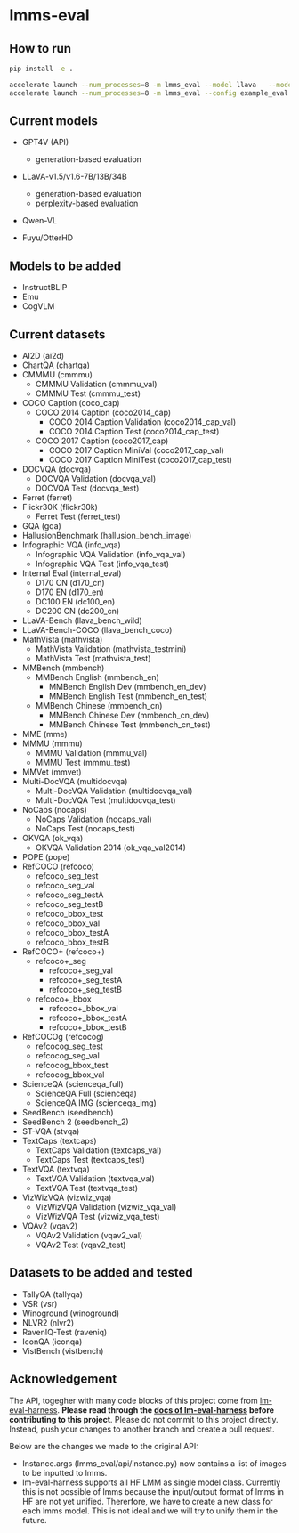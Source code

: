 # lmms-eval

## How to run

```bash
pip install -e .
```

```bash
accelerate launch --num_processes=8 -m lmms_eval --model llava   --model_args pretrained="liuhaotian/llava-v1.5-13b"   --tasks mme  --batch_size 1 --log_samples --log_samples_suffix debug --output_path ./logs/ # Eactly reproduce llava results
accelerate launch --num_processes=8 -m lmms_eval --config example_eval.yaml # Eactly reproduce llava results
```
## Current models

- GPT4V (API)
  - generation-based evaluation

- LLaVA-v1.5/v1.6-7B/13B/34B
  - generation-based evaluation
  - perplexity-based evaluation

- Qwen-VL
- Fuyu/OtterHD

## Models to be added

- InstructBLIP
- Emu
- CogVLM

## Current datasets
- AI2D (ai2d)
- ChartQA (chartqa)
- CMMMU (cmmmu)
  - CMMMU Validation (cmmmu_val)
  - CMMMU Test (cmmmu_test)
- COCO Caption (coco_cap)
  - COCO 2014 Caption (coco2014_cap)
    - COCO 2014 Caption Validation (coco2014_cap_val)
    - COCO 2014 Caption Test (coco2014_cap_test)
  - COCO 2017 Caption (coco2017_cap)
    - COCO 2017 Caption MiniVal (coco2017_cap_val)
    - COCO 2017 Caption MiniTest (coco2017_cap_test)
- DOCVQA (docvqa)
  - DOCVQA Validation (docvqa_val)
  - DOCVQA Test (docvqa_test)
- Ferret (ferret)
- Flickr30K (flickr30k)
  - Ferret Test (ferret_test)
- GQA (gqa)
- HallusionBenchmark (hallusion_bench_image)
- Infographic VQA (info_vqa)
  - Infographic VQA Validation (info_vqa_val)
  - Infographic VQA Test (info_vqa_test)
- Internal Eval (internal_eval)
  - D170 CN (d170_cn)
  - D170 EN (d170_en)
  - DC100 EN (dc100_en)
  - DC200 CN (dc200_cn)
- LLaVA-Bench (llava_bench_wild)
- LLaVA-Bench-COCO (llava_bench_coco)
- MathVista (mathvista)
  - MathVista Validation (mathvista_testmini)
  - MathVista Test (mathvista_test)
- MMBench (mmbench)
  - MMBench English (mmbench_en)
    - MMBench English Dev (mmbench_en_dev)
    - MMBench English Test (mmbench_en_test)
  - MMBench Chinese (mmbench_cn)
    - MMBench Chinese Dev (mmbench_cn_dev)
    - MMBench Chinese Test (mmbench_cn_test)
- MME (mme)
- MMMU (mmmu)
  - MMMU Validation (mmmu_val)
  - MMMU Test (mmmu_test)
- MMVet (mmvet)
- Multi-DocVQA (multidocvqa)
  - Multi-DocVQA Validation (multidocvqa_val)
  - Multi-DocVQA Test (multidocvqa_test)
- NoCaps (nocaps)
  - NoCaps Validation (nocaps_val)
  - NoCaps Test (nocaps_test)
- OKVQA (ok_vqa)
  - OKVQA Validation 2014 (ok_vqa_val2014)
- POPE (pope)
- RefCOCO (refcoco)
    - refcoco_seg_test
    - refcoco_seg_val
    - refcoco_seg_testA
    - refcoco_seg_testB
    - refcoco_bbox_test
    - refcoco_bbox_val
    - refcoco_bbox_testA
    - refcoco_bbox_testB
- RefCOCO+ (refcoco+)
    - refcoco+_seg
        - refcoco+_seg_val
        - refcoco+_seg_testA
        - refcoco+_seg_testB
    - refcoco+_bbox
        - refcoco+_bbox_val
        - refcoco+_bbox_testA
        - refcoco+_bbox_testB
- RefCOCOg (refcocog)
    - refcocog_seg_test
    - refcocog_seg_val
    - refcocog_bbox_test
    - refcocog_bbox_val
- ScienceQA (scienceqa_full)
  - ScienceQA Full (scienceqa)
  - ScienceQA IMG (scienceqa_img)
- SeedBench (seedbench)
- SeedBench 2 (seedbench_2)
- ST-VQA (stvqa)
- TextCaps (textcaps)
  - TextCaps Validation (textcaps_val)
  - TextCaps Test (textcaps_test)
- TextVQA (textvqa)
  - TextVQA Validation (textvqa_val)
  - TextVQA Test (textvqa_test)
- VizWizVQA (vizwiz_vqa)
  - VizWizVQA Validation (vizwiz_vqa_val)
  - VizWizVQA Test (vizwiz_vqa_test)
- VQAv2 (vqav2)
  - VQAv2 Validation (vqav2_val)
  - VQAv2 Test (vqav2_test)

## Datasets to be added and tested
- TallyQA (tallyqa)
- VSR (vsr)
- Winoground (winoground)
- NLVR2 (nlvr2)
- RavenIQ-Test (raveniq)
- IconQA (iconqa)
- VistBench (vistbench)


## Acknowledgement

The API, togegher with many code blocks of this project come from [lm-eval-harness](https://github.com/EleutherAI/lm-evaluation-harness). **Please read through the [docs of lm-eval-harness](https://github.com/EleutherAI/lm-evaluation-harness/tree/main/docs) before contributing to this project**. Please do not commit to this project directly. Instead, push your changes to another branch and create a pull request.

Below are the changes we made to the original API:

- Instance.args (lmms_eval/api/instance.py) now contains a list of images to be inputted to lmms.
- lm-eval-harness supports all HF LMM as single model class. Currently this is not possible of lmms because the input/output format of lmms in HF are not yet unified. Thererfore, we have to create a new class for each lmms model. This is not ideal and we will try to unify them in the future.
